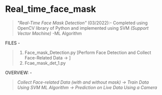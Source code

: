 # Real_time_face_mask
> *"Real-Time Face Mask Detection"* (03/2022):- 
Completed using OpenCV library of Python and implemented using SVM *(Support Vector Machine)* -ML Algorithm

FILES -
> 1. Face_mask_Detection.py [Perform Face Detection and Collect Face-Related Data -> ]
> 2. Fcae_mask_det_1.py 

OVERVIEW: - 
> *Collect Face-related Data (with and without mask) -> Train Data Using SVM ML Algorithm -> Prediction on Live Data Using a Camera*
